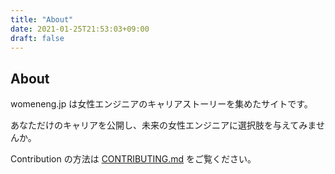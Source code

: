 ```yaml
---
title: "About"
date: 2021-01-25T21:53:03+09:00
draft: false
---
```


## About

womeneng.jp は女性エンジニアのキャリアストーリーを集めたサイトです。

あなただけのキャリアを公開し、未来の女性エンジニアに選択肢を与えてみませんか。

Contribution の方法は [CONTRIBUTING.md](https://github.com/womenengjp/womeneng.jp/blob/main/CONTRIBUTING.md) をご覧ください。
